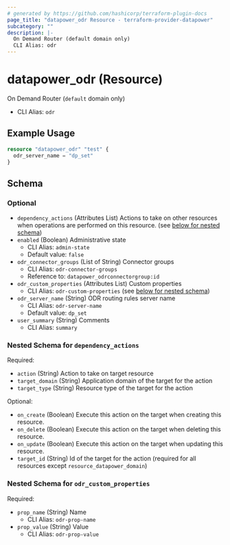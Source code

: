 ```yaml
---
# generated by https://github.com/hashicorp/terraform-plugin-docs
page_title: "datapower_odr Resource - terraform-provider-datapower"
subcategory: ""
description: |-
  On Demand Router (default domain only)
  CLI Alias: odr
---
```


# datapower_odr (Resource)

On Demand Router (`default` domain only)
  - CLI Alias: `odr`

## Example Usage

```terraform
resource "datapower_odr" "test" {
  odr_server_name = "dp_set"
}
```

<!-- schema generated by tfplugindocs -->
## Schema

### Optional

- `dependency_actions` (Attributes List) Actions to take on other resources when operations are performed on this resource. (see [below for nested schema](#nestedatt--dependency_actions))
- `enabled` (Boolean) Administrative state
  - CLI Alias: `admin-state`
  - Default value: `false`
- `odr_connector_groups` (List of String) Connector groups
  - CLI Alias: `odr-connector-groups`
  - Reference to: `datapower_odrconnectorgroup:id`
- `odr_custom_properties` (Attributes List) Custom properties
  - CLI Alias: `odr-custom-properties` (see [below for nested schema](#nestedatt--odr_custom_properties))
- `odr_server_name` (String) ODR routing rules server name
  - CLI Alias: `odr-server-name`
  - Default value: `dp_set`
- `user_summary` (String) Comments
  - CLI Alias: `summary`

<a id="nestedatt--dependency_actions"></a>
### Nested Schema for `dependency_actions`

Required:

- `action` (String) Action to take on target resource
- `target_domain` (String) Application domain of the target for the action
- `target_type` (String) Resource type of the target for the action

Optional:

- `on_create` (Boolean) Execute this action on the target when creating this resource.
- `on_delete` (Boolean) Execute this action on the target when deleting this resource.
- `on_update` (Boolean) Execute this action on the target when updating this resource.
- `target_id` (String) Id of the target for the action (required for all resources except `resource_datapower_domain`)


<a id="nestedatt--odr_custom_properties"></a>
### Nested Schema for `odr_custom_properties`

Required:

- `prop_name` (String) Name
  - CLI Alias: `odr-prop-name`
- `prop_value` (String) Value
  - CLI Alias: `odr-prop-value`
